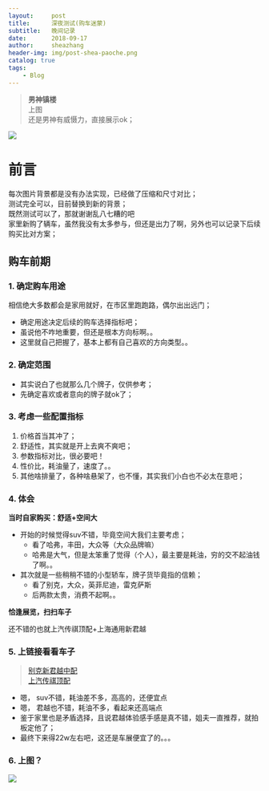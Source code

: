 ```yaml
---
layout:     post
title:      深夜测试(购车迷蒙)
subtitle:   晚间记录
date:       2018-09-17
author:     sheazhang
header-img: img/post-shea-paoche.png
catalog: true
tags:
    - Blog
---
```


>**男神镇楼**  
>上图  
>还是男神有威慑力，直接展示ok；  

![](https://i.imgur.com/3lCoJCt.jpg)

# 前言
每次图片背景都是没有办法实现，已经做了压缩和尺寸对比；  
测试完全可以，目前替换到新的背景；  
既然测试可以了，那就谢谢乱八七糟的吧  
家里新购了辆车，虽然我没有太多参与，但还是出力了啊，另外也可以记录下后续购买比对方案；  

## 购车前期

### 1. 确定购车用途

相信绝大多数都会是家用就好，在市区里跑跑路，偶尔出出远门；  

- 确定用途决定后续的购车选择指标吧；  
- 虽说他不咋地重要，但还是根本方向标啊。。  
- 这里就自己把握了，基本上都有自己喜欢的方向类型。。  

### 2. 确定范围

- 其实说白了也就那么几个牌子，仅供参考；  
- 先确定喜欢或者意向的牌子就ok了；  

### 3. 考虑一些配置指标

1. 价格首当其冲了；  
2. 舒适性，其实就是开上去爽不爽吧；  
3. 参数指标对比，很必要吧！  
4. 性价比，耗油量了，速度了。。  
5. 其他啥排量了，各种啥悬架了，也不懂，其实我们小白也不必太在意吧；  

### 4. 体会

**当时自家购买：舒适+空间大**

- 开始的时候觉得suv不错，毕竟空间大我们主要考虑；
    - 看了哈弗，丰田，大众等（大众品牌嘛）
    - 哈弗是大气，但是太笨重了觉得（个人），最主要是耗油，穷的交不起油钱了啊。。
- 其次就是一些稍稍不错的小型轿车，牌子货毕竟指的信赖；  
    - 看了别克，大众，英菲尼迪，雷克萨斯
    - 后两款太贵，消费不起啊。。

**恰逢展览，扫扫车子**

还不错的也就上汽传祺顶配+上海通用新君越

### 5. 上链接看看车子

>[别克新君越中配](https://www.autohome.com.cn/spec/32786/)  
>[上汽传祺顶配](https://www.autohome.com.cn/spec/34969/)  

- 嗯， suv不错，耗油差不多，高高的，还便宜点
- 嗯， 君越也不错，耗油不多，看起来还高端点
- 鉴于家里也是矛盾选择，且说君越体验感手感是真不错，姐夫一直推荐，就拍板定他了；
- 最终下来得22w左右吧，这还是车展便宜了的。。。  

### 6. 上图？

![](https://i.imgur.com/LLuK1D1.jpg)
